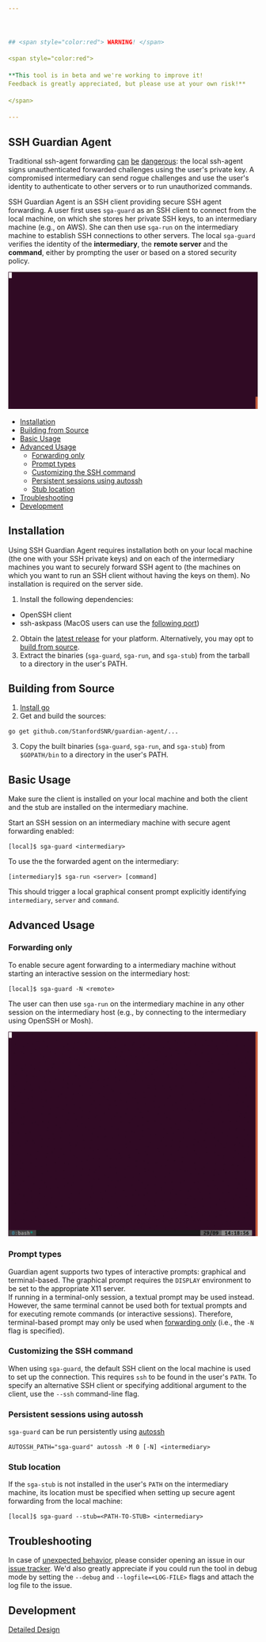 ```yaml
---



## <span style="color:red"> WARNING! </span>

<span style="color:red">

**This tool is in beta and we're working to improve it! 
Feedback is greatly appreciated, but please use at your own risk!**

</span>

---
```


## SSH Guardian Agent

Traditional ssh-agent forwarding [can](https://heipei.github.io/2015/02/26/SSH-Agent-Forwarding-considered-harmful/) [be](https://news.ycombinator.com/item?id=9425805) [dangerous](https://lyte.id.au/2012/03/19/ssh-agent-forwarding-is-a-bug/): the local ssh-agent signs unauthenticated forwarded challenges using the user's private key. A compromised intermediary can send rogue challenges and use the user's identity to authenticate to other servers or to run unauthorized commands.

SSH Guardian Agent is an SSH client providing secure SSH agent forwarding. A user first uses `sga-guard` as an SSH client to connect from the local machine, on which she stores her private SSH keys, to an intermediary machine (e.g., on AWS). She can then use `sga-run` on the intermediary machine to establish SSH connections to other servers. The local `sga-guard` verifies the identity of the **intermediary**, the **remote server** and the **command**, either by prompting the user or based on a stored security policy.

![Example](animation.gif)

* [Installation](#installation)
* [Building from Source](#building-from-source)
* [Basic Usage](#basic-usage)
* [Advanced Usage](#advanced-usage)
  * [Forwarding only](#forwarding-only)
  * [Prompt types](#prompt-types)
  * [Customizing the SSH command](#customizing-the-ssh-command)
  * [Persistent sessions using autossh](#persistent-sessions-using-autossh)
  * [Stub location](#stub-location)
* [Troubleshooting](#troubleshooting)
* [Development](#development)


## Installation
Using SSH Guardian Agent requires installation both on your local machine (the one with your SSH private keys) and on each of the intermediary machines you want to securely forward SSH agent to (the machines on which you want to run an SSH client without having the keys on them). No installation is required on the server side.

1. Install the following dependencies:
  * OpenSSH client
  * ssh-askpass (MacOS users can use the [following port](https://github.com/theseal/ssh-askpass))
2. Obtain the [latest release](https://github.com/StanfordSNR/guardian-agent/releases/latest) for your platform. 
Alternatively, you may opt to [build from source](#building).
3. Extract the binaries (`sga-guard`, `sga-run`, and `sga-stub`) from the
   tarball to a directory in the user's PATH.

## Building from Source
1. [Install go](https://golang.org/doc/install)
2. Get and build the sources:
```
go get github.com/StanfordSNR/guardian-agent/...
```
3. Copy the built binaries (`sga-guard`, `sga-run`, and `sga-stub`) from `$GOPATH/bin` to a directory in the user's PATH.

## Basic Usage

Make sure the client is installed on your local machine and both the client and the stub
are installed on the intermediary machine.

Start an SSH session on an intermediary machine with secure agent forwarding enabled:

```
[local]$ sga-guard <intermediary>
```  


To use the the forwarded agent on the intermediary:
```
[intermediary]$ sga-run <server> [command]
```

This should trigger a local graphical consent prompt explicitly identifying `intermediary`, `server` and `command`.

## Advanced Usage

### Forwarding only
To enable secure agent forwarding to a intermediary machine without starting an interactive session on the intermediary host:

```
[local]$ sga-guard -N <remote>
```

The user can then use ``sga-run`` on the intermediary machine in any other session on the intermediary host (e.g., by connecting to the intermediary using OpenSSH or Mosh).

![Example](animationN.gif)

### Prompt types

Guardian agent supports two types of interactive prompts: graphical and terminal-based.
The graphical prompt requires the `DISPLAY` environment to be set to the appropriate X11 server.  
If running in a terminal-only session, a textual prompt may be used instead. However, the same terminal cannot be used both for textual prompts and for executing remote commands (or interactive sessions).
Therefore, terminal-based prompt may only be used when [forwarding only](#forwarding-only) (i.e., the `-N` flag is specified).

### Customizing the SSH command

When using `sga-guard`, the default SSH client on the local machine is used to set up the connection. This requires `ssh` to be found in the user's `PATH`. 
To specify an alternative SSH client or specifying additional argument to the client, use the `--ssh` command-line flag.

### Persistent sessions using autossh
`sga-guard` can be run persistently using [autossh](https://linux.die.net/man/1/autossh)

```
AUTOSSH_PATH="sga-guard" autossh -M 0 [-N] <intermediary>
```

### Stub location

If the `sga-stub` is not installed in the user's `PATH` on the intermediary machine, its location must be specified when setting up secure agent forwarding from the local machine:

```
[local]$ sga-guard --stub=<PATH-TO-STUB> <intermediary>
```

## Troubleshooting

In case of [unexpected behavior](https://en.wikipedia.org/wiki/Bug_(software)), please consider opening an issue in our [issue tracker](https://github.com/StanfordSNR/guardian-agent/issues).
We'd also greatly appreciate if you could run the tool in debug mode by setting the `--debug` and `--logfile=<LOG-FILE>` flags and attach the log file to the issue.

## Development
[Detailed Design](doc/design.md)
